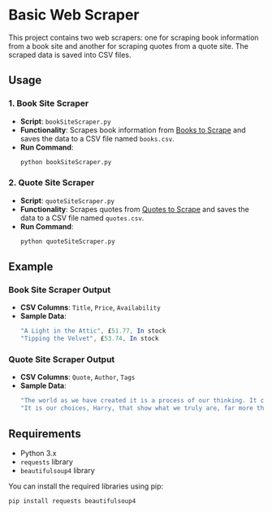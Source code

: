 # Basic Web Scraper

This project contains two web scrapers: one for scraping book information from a book site and another for scraping quotes from a quote site. The scraped data is saved into CSV files.


## Usage

### 1. Book Site Scraper
- **Script**: `bookSiteScraper.py`
- **Functionality**: Scrapes book information from [Books to Scrape](http://books.toscrape.com/) and saves the data to a CSV file named `books.csv`.
- **Run Command**:
  ```sh
  python bookSiteScraper.py

### 2. Quote Site Scraper
- **Script**: `quoteSiteScraper.py`
- **Functionality**: Scrapes quotes from  [Quotes to Scrape](https://quotes.toscrape.com/) and saves the data to a CSV file named `quotes.csv`.
- **Run Command**:
  ```sh
  python quoteSiteScraper.py


## Example

### Book Site Scraper Output
- **CSV Columns**: `Title`, `Price`, `Availability`
- **Sample Data**:
  ```mathematica
  "A Light in the Attic", £51.77, In stock
  "Tipping the Velvet", £53.74, In stock

### Quote Site Scraper Output
- **CSV Columns**: `Quote`, `Author`, `Tags`
- **Sample Data**:
  ```mathematica
  "The world as we have created it is a process of our thinking. It cannot be changed without changing our thinking.", "Albert Einstein", "change, deep-thoughts, thinking, world"
  "It is our choices, Harry, that show what we truly are, far more than our abilities.", "J.K. Rowling", "abilities, choices"  


## Requirements

- Python 3.x
- `requests` library
- `beautifulsoup4` library

You can install the required libraries using pip:

  ```sh
  pip install requests beautifulsoup4


  

